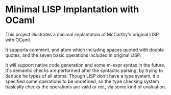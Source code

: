# Minimal LISP Implantation with OCaml

This project illustrates a minimal implantation of McCarthy's original LISP with OCaml.

It supports comment, and atom which including spaces quoted with double quotes, and the seven basic operations included in original LISP.

It will support native code generation and some m-expr syntax in the future. It's semantic checks are performed after the syntactic parsing, by trying to deduce he types of all atoms. Though LISP don't have a type system, it o specified some operations to be undefined, so the type checking system basically checks the operations are vaild or not, via some kind of evaluation.
